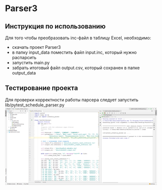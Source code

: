 # Parser3
## Инструкция по использованию ##

Для того чтобы преобразовать inc-файл в таблицу Excel, необходимо:
- скачать проект Parser3
- в папку input_data поместить файл input.inc, который нужно распарсить
- запустить main.py
- забрать итоговый файл output.csv, который сохранен в папке output_data

## Тестирование проекта ##

Для проверки корректности работы парсера следует запустить lib/pytest_schedule_parser.py
![alt text](https://github.com/Natalie-Palchikovskaya/-Parser3/blob/main/%D1%82%D0%B5%D1%81%D1%82.png)
